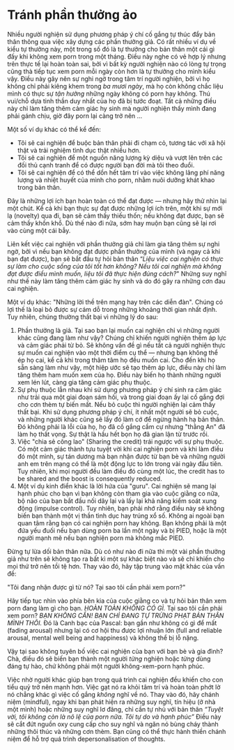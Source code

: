 # Tránh phần thưởng ảo

Nhiều người nghiện sử dụng phương pháp ý chí cố gắng tự thúc đẩy bản thân thông qua việc xây dựng các phần thưởng giả. Có rất nhiều ví dụ về kiểu tự thưởng này, một trong số đó là tự thưởng cho bản thân một cái gì đấy khi không xem porn trong một tháng. Điều này nghe có vẻ hợp lý nhưng trên thực tế lại hoàn toàn sai, bởi vì bất kỳ người nghiện nào có lòng tự trọng cũng thà tiếp tục xem porn mỗi ngày còn hơn là tự thưởng cho mình kiểu vậy. Điều này gây nên sự nghi ngờ trong tâm trí người nghiện, bởi vì họ không chỉ phải kiêng khem trong *ba mươi ngày*, mà họ còn không chắc liệu mình có thực sự *tận hưởng* những ngày không có porn hay không. Thú vui/chỗ dựa tinh thần duy nhất của họ đã bị tước đoạt. Tất cả những điều này chỉ làm tăng thêm cảm giác hy sinh mà người nghiện thấy mình đang phải gánh chịu, giờ đây porn lại càng trở nên ...

Một số ví dụ khác có thể kể đến:

-   Tôi sẽ cai nghiện để buộc bản thân phải đi chạm cỏ, tương tác với xã hội thật và trải nghiệm tình dục thật nhiều hơn.
-   Tôi sẽ cai nghiện để một nguồn năng lượng kỳ diệu và vượt lên trên các đối thủ cạnh tranh để có được người bạn đời mà tôi theo đuổi.
-   Tôi sẽ cai nghiện để có thể dồn hết tâm trí vào việc không lãng phí năng lượng và nhiệt huyết của mình cho porn, nhằm nuôi dưỡng khát khao trong bản thân.

Đây là những lợi ích bạn hoàn toàn có thể đạt được — nhưng hãy thử nhìn lại một chút. Kể cả khi bạn thực sự đạt được những lợi ích trên, một khi sự mới lạ (novelty) qua đi, bạn sẽ cảm thấy thiếu thốn; nếu không đạt được, bạn sẽ cảm thấy khốn khổ. Dù thế nào đi nữa, sớm hay muộn bạn cũng sẽ lại rơi vào cùng một cái bẫy.

Liên kết việc cai nghiện với phần thưởng giả chỉ làm gia tăng thêm sự nghi ngờ, bởi vì nếu bạn không đạt được phần thưởng của mình (và ngay cả khi bạn đạt được), bạn sẽ bắt đầu tự hỏi bản thân “*Liệu việc cai nghiện có thực sự làm cho cuộc sống của tôi tốt hơn không? Nếu tôi cai nghiện mà không đạt được điều mình muốn, liệu tôi đã thực hiện đúng cách?*" Những suy nghĩ như thế này làm tăng thêm cảm giác hy sinh và do đó gây ra những cơn đau cai nghiện.

Một ví dụ khác: "Những lời thề trên mạng hay trên các diễn đàn". Chúng có lợi thế là loại bỏ được sự cám dỗ trong những khoảng thời gian nhất định. Tuy nhiên, chúng thường thất bại vì những lý do sau:

1. Phần thưởng là giả. Tại sao bạn lại muốn cai nghiện chỉ vì những người khác cũng đang làm như vậy? Chúng chỉ khiến người nghiện thêm áp lực và cảm giác phải từ bỏ. Sẽ không vấn đề gì nếu tất cả người nghiện thực sự muốn cai nghiện vào một thời điểm cụ thể — nhưng bạn không thể ép họ cai, kể cả khi trong thâm tâm họ đều muốn cai. Cho đến khi họ sẵn sàng làm như vậy, một hiệp ước sẽ tạo thêm áp lực, điều này chỉ làm tăng thêm ham muốn xem của họ. Điều này biến họ thành những người xem lén lút, càng gia tăng cảm giác phụ thuộc.
2. Sự phụ thuộc lẫn nhau khi sử dụng phương pháp ý chí sinh ra cảm giác như trải qua một giai đoạn sám hối, và trong giai đoạn ấy lại cố gắng đợi cho cơn thèm tự biến mất. Nếu bỏ cuộc thì người nghiện lại cảm thấy thất bại. Khi sử dụng phương pháp ý chí, ít nhất một người sẽ bỏ cuộc, và những người khác cũng sẽ lấy đó làm cớ để ngừng hành hạ bản thân. Đó không phải là lỗi của họ, họ đã cố gắng cầm cự nhưng "thằng An" đã làm họ thất vọng. Sự thật là hầu hết bọn họ đã gian lận từ trước rồi.
3. Việc "chia sẻ công lao" (Sharing the credit) trái ngược với sự phụ thuộc. Có một cảm giác thành tựu tuyệt vời khi cai nghiện porn và khi làm điều đó một mình, sự tán dương mà bạn nhận được từ bạn bè và những người anh em trên mạng có thể là một động lực to lớn trong vài ngày đầu tiên. Tuy nhiên, khi mọi người đều làm điều đó cùng một lúc, the credit has to be shared and the boost is consequently reduced.
4. Một ví dụ kinh điển khác là lời hứa của "guru". Cai nghiện sẽ mang lại hạnh phúc cho bạn vì bạn không còn tham gia vào cuộc giằng co nữa, bộ não của bạn bắt đầu nối dây lại và lấy lại khả năng kiểm soát xung động (impulse control). Tuy nhiên, bạn phải nhớ rằng điều này sẽ không biến bạn thành một vị thần tình dục hay trúng xổ số. Không ai ngoài bạn quan tâm rằng bạn có cai nghiện porn hay không. Bạn không phải là một đứa yếu đuối nếu bạn dùng porn ba lần một ngày và bị PIED, hoặc là một người mạnh mẽ nếu bạn nghiện porn mà không mắc PIED.

Đừng tự lừa dối bản thân nữa. Dù có như nào đi nữa thì một vài phần thưởng giả như trên sẽ không tạo ra bất kì một sự khác biệt nào và sẽ chỉ khiến cho mọi thứ trở nên tồi tệ hơn. Thay vào đó, hãy tập trung vào mặt khác của vấn đề:

"Tôi đang nhận được gì từ nó? Tại sao tôi cần phải xem porn?"

Hãy tiếp tục nhìn vào phía bên kia của cuộc giằng co và tự hỏi bản thân xem porn đang làm gì cho bạn. *HOÀN TOÀN KHÔNG CÓ GÌ.* Tại sao tôi cần phải xem porn? *BẠN KHÔNG CẦN! BẠN CHỈ ĐANG TỰ TRỪNG PHẠT BẢN THÂN MÌNH THÔI.* Đó là Canh bạc của Pascal: bạn gần như không có gì để mất (fading arousal) nhưng lại có cơ hội thu được lợi nhuận lớn (full and reliable arousal, mental well being and happiness) và không thể bị lỗ nặng.

Vậy tại sao không tuyên bố việc cai nghiện của bạn với bạn bè và gia đình? Chà, điều đó sẽ biến bạn thành một người *từng* nghiện hoặc *từng* dùng đáng tự hào, chứ không phải một người không-xem-porn hạnh phúc.

Việc nhờ người khác giúp bạn trong quá trình cai nghiện đều khiến cho con tiểu quỷ trở nên mạnh hơn. Việc gạt nó ra khỏi tâm trí và hoàn toàn phớt lờ nó chẳng khác gì việc cố gắng *không* nghĩ về nó. Thay vào đó, hãy chánh niệm (mindful), ngay khi bạn phát hiện ra những suy nghĩ, tín hiệu (ở nhà một mình) hoặc những suy nghĩ lơ đãng, chỉ cần tự nhủ với bản thân *“Tuyệt vời, tôi không còn là nô lệ của porn nữa. Tôi tự do và hạnh phúc”* Điều này sẽ cắt đứt nguồn oxy cung cấp cho suy nghĩ và ngăn nó bùng cháy thành những thôi thúc và những cơn thèm. Bạn cũng có thể thực hành thiền chánh niệm để hỗ trợ quá trình depersonalisation of thoughts.

